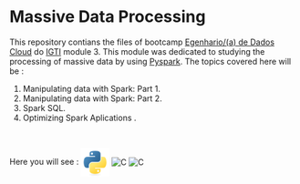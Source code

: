 # Massive Data Processing

This repository contians the files of bootcamp [Egenhario/(a) de Dados Cloud](https://www.igti.com.br/bootcamp/engenheiro-de-dados-cloud) do [IGTI](https://www.igti.com.br/) module 3. This module was dedicated to studying the processing of massive data by using [Pyspark](https://spark.apache.org/docs/latest/api/python/). The topics covered here will be :

1. Manipulating data with Spark: Part 1.
2. Manipulating data with Spark: Part 2.
3. Spark SQL.
4. Optimizing Spark Aplications .

&nbsp;
&nbsp;

Here you will see : 
 <img align="center" alt="Python" height="50" width="50" src="https://raw.githubusercontent.com/devicons/devicon/master/icons/python/python-original.svg"> <img align="center" alt="C" height="50" width="50" src="https://www.instana.com/media/01_INSTANA_IconSet_ApacheSpark.svg"> <img align="center" alt="C" height="50" width="50" src="https://symbols.getvecta.com/stencil_28/61_sql-database-generic.90b41636a8.svg">